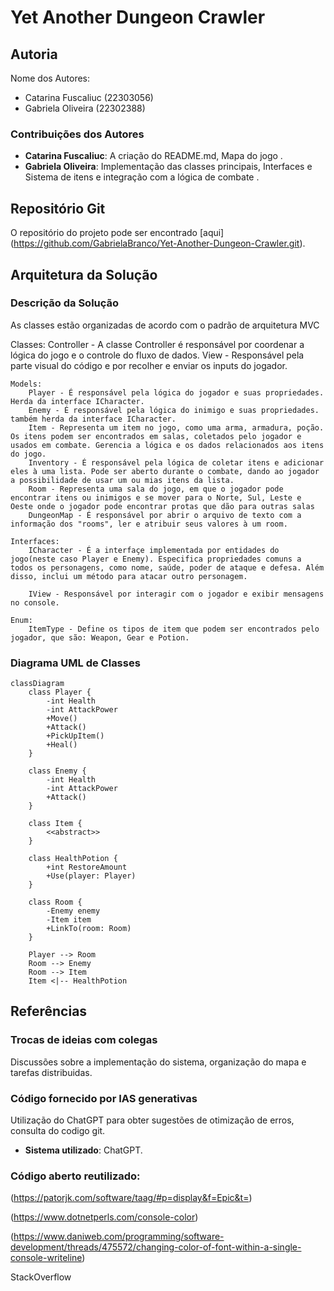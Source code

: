 # Yet Another Dungeon Crawler

## Autoria

Nome dos Autores:
- Catarina Fuscaliuc (22303056)
- Gabriela Oliveira (22302388)

### Contribuições dos Autores
- **Catarina Fuscaliuc**: A criação do README.md, Mapa do jogo .
- **Gabriela Oliveira**: Implementação das classes principais, Interfaces e Sistema de itens e integração com a lógica de combate  .

## Repositório Git
O repositório do projeto pode ser encontrado [aqui] (https://github.com/GabrielaBranco/Yet-Another-Dungeon-Crawler.git).

## Arquitetura da Solução
### Descrição da Solução
As classes estão organizadas de acordo com o padrão de arquitetura MVC

Classes:
	Controller - A classe Controller é responsável por coordenar a lógica do jogo e o controle do fluxo de dados. 
	View - Responsável pela parte visual do código e por recolher e enviar os inputs do jogador.
	
	Models:
		Player - É responsável pela lógica do jogador e suas propriedades. Herda da interface ICharacter.
		Enemy - É responsável pela lógica do inimigo e suas propriedades. também herda da interface ICharacter.
		Item - Representa um item no jogo, como uma arma, armadura, poção. Os itens podem ser encontrados em salas, coletados pelo jogador e usados em combate. Gerencia a lógica e os dados relacionados aos itens do jogo.
		Inventory - É responsável pela lógica de coletar itens e adicionar eles à uma lista. Pode ser aberto durante o combate, dando ao jogador a possibilidade de usar um ou mias itens da lista.
		Room - Representa uma sala do jogo, em que o jogador pode encontrar itens ou inimigos e se mover para o Norte, Sul, Leste e Oeste onde o jogador pode encontrar protas que dão para outras salas
		DungeonMap - É responsável por abrir o arquivo de texto com a informação dos "rooms", ler e atribuir seus valores à um room. 

	Interfaces:
		ICharacter - É a interfaçe implementada por entidades do jogo(neste caso Player e Enemy). Especifica propriedades comuns a todos os personagens, como nome, saúde, poder de ataque e defesa. Além disso, inclui um método para atacar outro personagem.

		IView - Responsável por interagir com o jogador e exibir mensagens no console.

	Enum:
		ItemType - Define os tipos de item que podem ser encontrados pelo jogador, que são: Weapon, Gear e Potion.


### Diagrama UML de Classes
```mermaid
classDiagram
    class Player {
        -int Health
        -int AttackPower
        +Move()
        +Attack()
        +PickUpItem()
        +Heal()
    }

    class Enemy {
        -int Health
        -int AttackPower
        +Attack()
    }

    class Item {
        <<abstract>>
    }

    class HealthPotion {
        +int RestoreAmount
        +Use(player: Player)
    }

    class Room {
        -Enemy enemy
        -Item item
        +LinkTo(room: Room)
    }

    Player --> Room
    Room --> Enemy
    Room --> Item
    Item <|-- HealthPotion
```

## Referências

### Trocas de ideias com colegas
Discussões sobre a implementação do sistema, organização do mapa e tarefas distribuidas.

### Código fornecido por IAS generativas
Utilização do ChatGPT para obter sugestões de otimização de erros, consulta do codigo git. 
- **Sistema utilizado**: ChatGPT.

### Código aberto reutilizado:
(https://patorjk.com/software/taag/#p=display&f=Epic&t=)

(https://www.dotnetperls.com/console-color)

(https://www.daniweb.com/programming/software-development/threads/475572/changing-color-of-font-within-a-single-console-writeline)

StackOverflow
